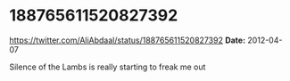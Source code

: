 # 188765611520827392
https://twitter.com/AliAbdaal/status/188765611520827392
**Date:** 2012-04-07

Silence of the Lambs is really starting to freak me out
